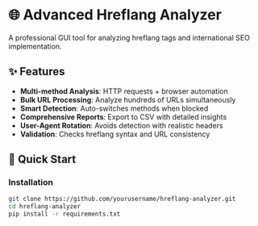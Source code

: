 # 🌐 Advanced Hreflang Analyzer

A professional GUI tool for analyzing hreflang tags and international SEO implementation.

## ✨ Features

- **Multi-method Analysis**: HTTP requests + browser automation
- **Bulk URL Processing**: Analyze hundreds of URLs simultaneously
- **Smart Detection**: Auto-switches methods when blocked
- **Comprehensive Reports**: Export to CSV with detailed insights
- **User-Agent Rotation**: Avoids detection with realistic headers
- **Validation**: Checks hreflang syntax and URL consistency

## 🚀 Quick Start

### Installation
```bash
git clone https://github.com/yourusername/hreflang-analyzer.git
cd hreflang-analyzer
pip install -r requirements.txt
